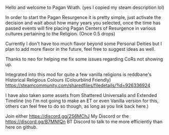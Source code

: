 Hello and welcome to Pagan Wrath. (yes I copied my steam description lol)

In order to start the Pagan Resurgence it is pretty simple, just activate the decision and wait about how many years you selected, once the time has passed events will fire placing Pagan Centers of Resurgence in various cultures pertaining to the Religion. (Once 0.5 drops)

Currently I don't have too much flavor beyond some Personal Deities but I plan to add more flavor in the future, feel free to suggest ideas as well.

Thanks to neo for helping me fix some issues regarding CoRs not showing up.

Integrated into this mod for quite a few vanilla religions is reddbane's  Historical Religious Colours (Colourblind Friendly) https://steamcommunity.com/sharedfiles/filedetails/?id=926336924

I have also taken some assets from Shattered Universalis and Extended Timeline (no I'm not going to make an ET or even Vanilla version for this, others can feel free to do so though, as long as you link back here.)

Join either https://discord.gg/2S6MChJ My Discord or the https://discord.gg/B7MNfQn BT Discord to talk to me more efficiently than here on github.
